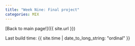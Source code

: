 ```yaml
---
title: "Week Nine: Final project"
categories: MIX
---
```


[Back to main page!]({{ site.url }})

Last build time: {{ site.time | date_to_long_string: "ordinal" }}
